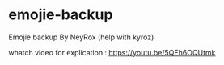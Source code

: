 # emojie-backup
Emojie backup By NeyRox (help with kyroz)

whatch video for explication : https://youtu.be/5QEh6OQUtmk
